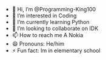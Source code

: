 - 👋 Hi, I’m @Programming-King100
- 👀 I’m interested in Coding
- 🌱 I’m currently learning Python 
- 💞️ I’m looking to collaborate on IDK
- 📫 How to reach me A Nokia
- 😄 Pronouns: He/him
- ⚡ Fun fact: Im in elementary school

<!---
Programming-King100/Programming-King100 is a ✨ special ✨ repository because its `README.md` (this file) appears on your GitHub profile.
You can click the Preview link to take a look at your changes.
--->
